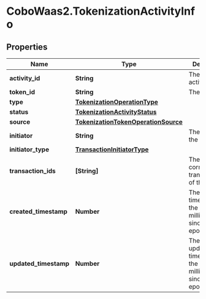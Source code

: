 # CoboWaas2.TokenizationActivityInfo

## Properties

Name | Type | Description | Notes
------------ | ------------- | ------------- | -------------
**activity_id** | **String** | The ID of the activity. | 
**token_id** | **String** | The token ID. | 
**type** | [**TokenizationOperationType**](TokenizationOperationType.md) |  | 
**status** | [**TokenizationActivityStatus**](TokenizationActivityStatus.md) |  | 
**source** | [**TokenizationTokenOperationSource**](TokenizationTokenOperationSource.md) |  | 
**initiator** | **String** | The initiator of the activity. | 
**initiator_type** | [**TransactionInitiatorType**](TransactionInitiatorType.md) |  | 
**transaction_ids** | **[String]** | The IDs of the corresponding transactions of the activity. | [optional] 
**created_timestamp** | **Number** | The creation timestamp of the activity in milliseconds since the Unix epoch. | [optional] 
**updated_timestamp** | **Number** | The last update timestamp of the activity in milliseconds since the Unix epoch. | 


